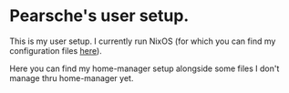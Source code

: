 # Pearsche's user setup.

This is my user setup. I currently run NixOS (for which you can find my configuration files [here](https://github.com/pearsche/pearsche-nixos-setup)).

Here you can find my home-manager setup alongside some files I don't manage thru home-manager yet. 